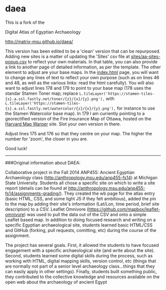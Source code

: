 daea
====

This is a fork of the

Digital Atlas of Egyptian Archaeology

http://matrix-msu.github.io/daea/

This version has been edited to be a 'clean' version that can be repurposed. Adding new sites is a matter of updating the 'Sites' csv file at [sites/aa-sites-popup.csv](/sites/aa-sites-popup.csv) to reflect your own materials. In that table, you can also provide a link to another page of detailed information, as per the template. The other element to adjust are your base maps. In the [index.html](index.html) page, you will want to change any lines of text to reflect your own purpose (such as on lines 46 and 48, as well as the various links: read the html carefully). You will also want to adjust lines 178 and 179 to point to your base map (178 uses the standar Stamen Toner map; replace ```L.tileLayer('https://stamen-tiles-{s}.a.ssl.fastly.net/toner/{z}/{x}/{y}.png'),``` with <br> ```L.tileLayer('https://stamen-tiles-{s}.a.ssl.fastly.net/watercolor/{z}/{x}/{y}.png'),``` for instance to use the Stamen Watercolor base map). In 179 I am currently pointing to a georectified version of the Fire Insurance Map of Ottawa, hosted on the [Harvard Map Warper](http://warp.worldmap.harvard.edu/) site. Slot your own version in there.

Adjust lines 175 and 176 so that they centre on your map. The higher the number for 'zoom', the closer in you are.

Good luck!

-------

###Original information about DAEA:

Collaborative project in the Fall 2014 ANP455: Ancient Egyptian Archaeology class (http://anthropology.msu.edu/anp455-fs14) at Michigan State University. Students all chose a specific site on which to write a site report (details can be found at http://anthropology.msu.edu/anp455-fs14/assignments-grading/).  They created the wb page for the atlas entry (basic HTML, CSS, and some light JS if they felt ambitious), added the pin to the map by adding their site's information (Lat/Lon, time period, brief site description) to a CSV.  Leaflet Omnivore (https://github.com/mapbox/leaflet-omnivore) was used to pull the data out of the CSV and onto a simple Leaflet based map.  In addition to doing focused research and writing on a specific Egyptian archaeological site, students learned basic HTML/CSS and GitHub (forking, pull requests, comitting, etc) during the course of the assignment.  

The project has several goals.  First, it allowed the students to have focused engagement with a specific archaeological site (and write about the site).  Second, students learned some digital skills during the process, such as working with HTML, digital mapping skills, version control, etc (things that are normally not part of a senior level archaeology class...things that they can easily apply in other settings). Finally, students built something public, they contributed to the collective knowledge and resources available on the open web about the archaeology of ancient Egypt
